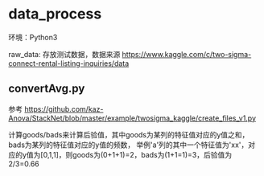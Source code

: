 # data_process

环境：Python3

raw_data: 存放测试数据，数据来源 https://www.kaggle.com/c/two-sigma-connect-rental-listing-inquiries/data

## convertAvg.py
参考 https://github.com/kaz-Anova/StackNet/blob/master/example/twosigma_kaggle/create_files_v1.py

计算goods/bads来计算后验值，其中goods为某列的特征值对应的y值之和，bads为某列的特征值对应的y值的频数，
举例'a'列的其中一个特征值为'xx'，对应的y值为[0,1,1]，则goods为(0+1+1)=2，bads为(1+1=1)=3，后验值为2/3=0.66
